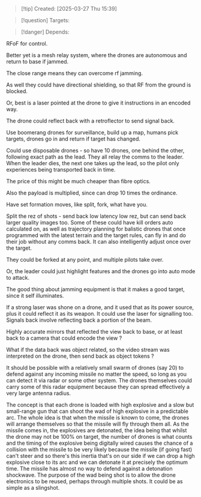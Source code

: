 
>[!tip] Created: [2025-03-27 Thu 15:39]

>[!question] Targets: 

>[!danger] Depends: 

RFoF for control.

Better yet is a mesh relay system, where the drones are autonomous and return to base if jammed.

The close range means they can overcome rf jamming.

As well they could have directional shielding, so that RF from the ground is blocked.

Or, best is a laser pointed at the drone to give it instructions in an encoded way.

The drone could reflect back with a retroflector to send signal back.

Use boomerang drones for surveillance, build up a map, humans pick targets, drones go in and return if target has changed.

Could use disposable drones - so have 10 drones, one behind the other, following exact path as the lead.  They all relay the comms to the leader.  When the leader dies, the next one takes up the lead, so the pilot only experiences being transported back in time.

The price of this might be much cheaper than fibre optics.

Also the payload is multiplied, since can drop 10 times the ordinance.

Have set formation moves, like split, fork, what have you.

Split the rez of shots - send back low latency low rez, but can send back larger quality images too.  Some of these could have kill orders auto calculated on, as well as trajectory planning for balistic drones that once programmed with the latest terrain and the target rules, can fly in and do their job without any comms back.  It can also intelligently adjust once over the target.

They could be forked at any point, and multiple pilots take over.

Or, the leader could just highlight features and the drones go into auto mode to attack.

The good thing about jamming equipment is that it makes a good target, since it self illuminates.

If a strong laser was shone on a drone, and it used that as its power source, plus it could reflect it as its weapon.  It could use the laser for signalling too.  Signals back involve reflecting back a portion of the beam.

Highly accurate mirrors that reflected the view back to base, or at least back to a camera that could encode the view ?

What if the data back was object related, so the video stream was interpreted on the drone, then send back as object tokens ?

It should be possible with a relatively small swarm of drones (say 20) to defend against any incoming missile no matter the speed, so long as you can detect it via radar or some other system. The drones themselves could carry some of this radar equipment because they can spread effectively a very large antenna radius.

The concept is that each drone is loaded with high explosive and a slow but small-range gun that can shoot the wad of high explosive in a predictable arc. The whole idea is that when the missile is known to come, the drones will arrange themselves so that the missile will fly through them all. As the missile comes in, the explosives are detonated, the idea being that whilst the drone may not be 100% on target, the number of drones is what counts and the timing of the explosive being digitally wired causes the chance of a collision with the missile to be very likely because the missile (if going fast) can't steer and so there's this inertia that's on our side if we can drop a high explosive close to its arc and we can detonate it at precisely the optimum time. The missile has almost no way to defend against a detonation shockwave. The purpose of the wad being shot is to allow the drone electronics to be reused, perhaps through multiple shots.  It could be as simple as a slingshot.